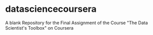 # datasciencecoursera
A blank Repository for the Final Assignment of the Course "The Data Scientist's Toolbox" on Coursera
